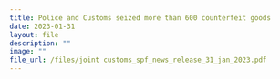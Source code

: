 ```yaml
---
title: Police and Customs seized more than 600 counterfeit goods
date: 2023-01-31
layout: file
description: ""
image: ""
file_url: /files/joint customs_spf_news_release_31_jan_2023.pdf
---
```

